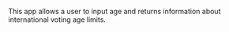 This app allows a user to input age and returns information about international voting age limits. 
